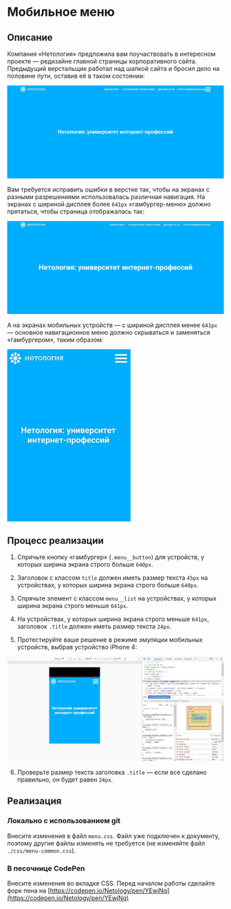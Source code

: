 # Мобильное меню

## Описание

Компания «Нетология» предложила вам поучаствовать в интересном проекте — редизайне главной страницы корпоративного сайта. Предыдущий верстальщик работал над шапкой сайта и бросил дело на половине пути, оставив её в таком состоянии:
 
![Menu layout current](../../sources/media-features-menu-current.jpg)

Вам требуется исправить ошибки в верстке так, чтобы на экранах с разными разрешениями использовалась различная навигация. На экранах с шириной дисплея более `641px` «гамбургер-меню» должно прятаться, чтобы страница отображалась так:

![Menu layout target](../../sources/media-features-menu-target.jpg)

А на экранах мобильных устройств — с шириной дисплея менее `641px` — основное навигационное меню должно скрываться и заменяться «гамбургером», таким образом:

![Menu layout target on a small screen](../../sources/media-features-menu-small.jpg)

## Процесс реализации

1. Спрячьте кнопку «гамбургер» (`.menu__button`) для устройств, у которых ширина экрана строго больше `640px`.

2. Заголовок с классом `title` должен иметь размер текста `45px` на устройствах, у которых ширина экрана строго больше `640px`.

3. Спрячьте элемент с классом `menu__list` на устройствах, у которых ширина экрана строго меньше `641px`.

4. На устройствах, у которых ширина экрана строго меньше `641px`, заголовок `.title` должен иметь размер текста `24px`.

5. Протестируйте ваше решение в режиме эмуляции мобильных устройств, выбрав устройство iPhone 4:

![Menu layout target on a small screen](../../sources/media-features-menu-step0.jpg)

6. Проверьте размер текста заголовка `.title` — если все сделано правильно, он будет равен `24px`.

## Реализация

### Локально с использованием git

Внесите изменения в файл `menu.css`. Файл уже подключен к документу, поэтому другие файлы изменять не требуется (не изменяйте файл `./css/menu-common.css`).

### В песочнице CodePen

Внесите изменения во вкладке CSS. Перед началом работы сделайте форк пена на [https://codepen.io/Netology/pen/YEwjNq](https://codepen.io/Netology/pen/YEwjNq)
